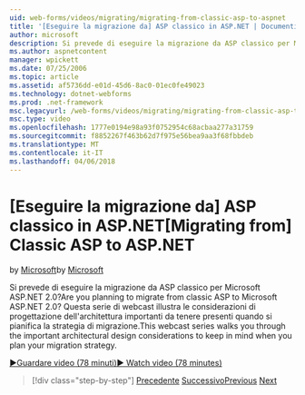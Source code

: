 ```yaml
---
uid: web-forms/videos/migrating/migrating-from-classic-asp-to-aspnet
title: '[Eseguire la migrazione da] ASP classico in ASP.NET | Documenti Microsoft'
author: microsoft
description: Si prevede di eseguire la migrazione da ASP classico per Microsoft ASP.NET 2.0? Questa serie di webcast illustra le considerazioni di progettazione dell'architettura importanti...
ms.author: aspnetcontent
manager: wpickett
ms.date: 07/25/2006
ms.topic: article
ms.assetid: af5736dd-e01d-45d6-8ac0-01ec0fe49023
ms.technology: dotnet-webforms
ms.prod: .net-framework
msc.legacyurl: /web-forms/videos/migrating/migrating-from-classic-asp-to-aspnet
msc.type: video
ms.openlocfilehash: 1777e0194e98a93f0752954c68acbaa277a31759
ms.sourcegitcommit: f8852267f463b62d7f975e56bea9aa3f68fbbdeb
ms.translationtype: MT
ms.contentlocale: it-IT
ms.lasthandoff: 04/06/2018
---
```

<a name="migrating-from-classic-asp-to-aspnet"></a><span data-ttu-id="9faab-104">[Eseguire la migrazione da] ASP classico in ASP.NET</span><span class="sxs-lookup"><span data-stu-id="9faab-104">[Migrating from] Classic ASP to ASP.NET</span></span>
====================
<span data-ttu-id="9faab-105">by [Microsoft](https://github.com/microsoft)</span><span class="sxs-lookup"><span data-stu-id="9faab-105">by [Microsoft](https://github.com/microsoft)</span></span>

<span data-ttu-id="9faab-106">Si prevede di eseguire la migrazione da ASP classico per Microsoft ASP.NET 2.0?</span><span class="sxs-lookup"><span data-stu-id="9faab-106">Are you planning to migrate from classic ASP to Microsoft ASP.NET 2.0?</span></span> <span data-ttu-id="9faab-107">Questa serie di webcast illustra le considerazioni di progettazione dell'architettura importanti da tenere presenti quando si pianifica la strategia di migrazione.</span><span class="sxs-lookup"><span data-stu-id="9faab-107">This webcast series walks you through the important architectural design considerations to keep in mind when you plan your migration strategy.</span></span>

[<span data-ttu-id="9faab-108">&#9654;Guardare video (78 minuti)</span><span class="sxs-lookup"><span data-stu-id="9faab-108">&#9654; Watch video (78 minutes)</span></span>](https://channel9.msdn.com/Blogs/ASP-NET-Site-Videos/migrating-from-classic-asp-to-aspnet)

> [!div class="step-by-step"]
> <span data-ttu-id="9faab-109">[Precedente](intro-to-aspnet-20-user-interface-elements.md)
> [Successivo](intro-to-aspnet-for-jsp-developers-welcome-to-aspnet-20.md)</span><span class="sxs-lookup"><span data-stu-id="9faab-109">[Previous](intro-to-aspnet-20-user-interface-elements.md)
[Next](intro-to-aspnet-for-jsp-developers-welcome-to-aspnet-20.md)</span></span>
